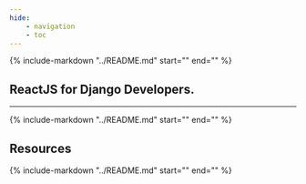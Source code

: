 ```yaml
---
hide:
    - navigation
    - toc
---
```


{% include-markdown "../README.md" start="<!--header-start-->" end="<!--header-end-->" %}

## ReactJS for Django Developers.

---

{% include-markdown "../README.md" start="<!--intro-start-->" end="<!--intro-end-->" %}

## Resources

{% include-markdown "../README.md" start="<!--resources-start-->" end="<!--resources-end-->" %}
